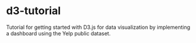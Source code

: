 # d3-tutorial
Tutorial for getting started with D3.js for data visualization by implementing a dashboard using the Yelp public dataset.
